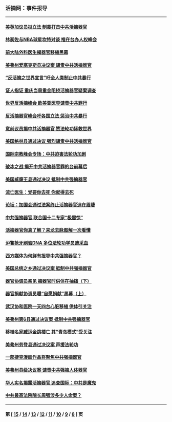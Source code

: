 ### 活摘网：事件报导
---
#### [美英加议员拟立法 制裁打击中共活摘器官](../../pages/nf5877/n13430251.md?03050430) 
#### [林昶佐与NBA球星坎特对谈 推在台办人权峰会](../../pages/nf5877/n13414467.md?03050430) 
#### [前大陆外科医生揭器官移植黑幕](../../pages/nf5877/n13401416.md?03050430) 
#### [美弗州爱塞克斯县决议案 谴责中共活摘器官](../../pages/nf5877/n13320919.md?03050430) 
#### [“反活摘之世界宣言”吁全人类制止中共暴行](../../pages/nf5877/n13259730.md?03050430) 
#### [证人指证 重庆当局重金阻挠活摘器官疑案调查](../../pages/nf5877/n13259127.md?03050430) 
#### [世界反活摘峰会 欧美亚医界谴责中共罪行](../../pages/nf5877/n13253550.md?03050430) 
#### [反活摘器官峰会吁各国立法 惩治中共暴行](../../pages/nf5877/n13245052.md?03050430) 
#### [意前议员揭中共活摘器官 赞法轮功拯救世界](../../pages/nf5877/n13203445.md?03050430) 
#### [美国格林县通过决议 强烈谴责中共活摘器官](../../pages/nf5877/n13119367.md?03050430) 
#### [国际宗教峰会专场：中共迫害法轮功加剧](../../pages/nf5877/n13088279.md?03050430) 
#### [破冰之战 揭开中共活摘器官罪的台前幕后](../../pages/nf5877/n13082457.md?03050430) 
#### [美国威廉王县通过决议 抵制中共强摘器官](../../pages/nf5877/n13056521.md?03050430) 
#### [流亡医生：党要你去死 你就得去死](../../pages/nf5877/n13052835.md?03050430) 
#### [论坛：加国会通过法案终止活摘器官迫在眉睫](../../pages/nf5877/n13029839.md?03050430) 
#### [中共强摘器官 联合国十二专家“极震惊”](../../pages/nf5877/n13024313.md?03050430) 
#### [活摘器官你真了解？来龙去脉图解一次看懂](../../pages/nf5877/n13013820.md?03050430) 
#### [沪警抢牙刷验DNA 多位法轮功学员遭采血](../../pages/nf5877/n12969218.md?03050430) 
#### [西方媒体为何鲜有报导中共强摘器官？](../../pages/nf5877/n12932034.md?03050430) 
#### [美国总统之乡通过决议案 抵制中共强摘器官](../../pages/nf5877/n12908242.md?03050430) 
#### [器官协调员亲见 摘器官时供体在抽搐（下）](../../pages/nf5877/n12898622.md?03050430) 
#### [器官捐献协调员曝“自愿捐献”黑幕（上）](../../pages/nf5877/n12878830.md?03050430) 
#### [武汉协和医院一天四台心脏移植 供体引关注](../../pages/nf5877/n12863175.md?03050430) 
#### [美弗州第6县通过决议案 抵制中共强摘器官](../../pages/nf5877/n12805218.md?03050430) 
#### [移植名家臧运金跳楼亡 其“青岛模式”受关注](../../pages/nf5877/n12803746.md?03050430) 
#### [美弗州劳登县通过决议案 声援法轮功](../../pages/nf5877/n12785715.md?03050430) 
#### [一部捷克漫画作品将聚焦中共强摘器官](../../pages/nf5877/n12785954.md?03050430) 
#### [美弗州县级决议案 谴责中共强摘人体器官](../../pages/nf5877/n12721290.md?03050430) 
#### [华人实名揭露活摘器官 追查国际：中共是魔鬼](../../pages/nf5877/n12691724.md?03050430) 
#### [中共最高法院院长周强涉多少人命案？](../../pages/nf5877/n12678074.md?03050430) 

---
#### 第 [ [15](./15.md?03050430) / [14](./14.md?03050430) / [13](./13.md?03050430) / [12](./12.md?03050430) / [11](./11.md?03050430) / [10](./10.md?03050430) / [9](./9.md?03050430) / [8](./8.md?03050430) ] 页
